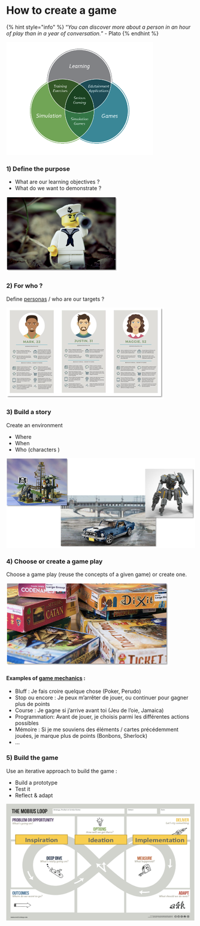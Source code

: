 # How to create a game

{% hint style="info" %}
“_You can discover more about a person in an hour of play than in a year of conversation._” - Plato
{% endhint %}

![](../.gitbook/assets/image%20%28136%29.png)

### 1\) Define the purpose

* What are our learning objectives ? 
* What do we want to demonstrate ?

![](../.gitbook/assets/image%20%28134%29.png)

### 2\) For who ?

Define [personas](https://www.interaction-design.org/literature/article/personas-why-and-how-you-should-use-them) / who are our targets ?

![](../.gitbook/assets/image%20%28120%29.png)

### 3\) Build a story

Create an environment 

* Where
* When
* Who \(characters \)

![](../.gitbook/assets/image%20%28140%29.png)

### 4\) Choose or create a game play

Choose a game play \(reuse the concepts of a given game\) or create one.

![](../.gitbook/assets/image%20%28127%29.png)

#### Examples of [game mechanics](https://gusandco.net/2011/11/11/les-mecaniques-de-jeux/) :

* Bluff : Je fais croire quelque chose \(Poker, Perudo\)
* Stop ou encore : Je peux m’arrêter de jouer, ou continuer pour gagner plus de points
* Course : Je gagne si j’arrive avant toi \(Jeu de l’oie, Jamaica\)
* Programmation: Avant de jouer, je choisis parmi les différentes actions possibles
* Mémoire : Si je me souviens des éléments / cartes précédemment jouées, je marque plus de points \(Bonbons, Sherlock\)
* ...

### 5\) Build the game

Use an iterative approach to build the game :

* Build a prototype
* Test it
* Reflect & adapt

![](../.gitbook/assets/image%20%28125%29.png)





